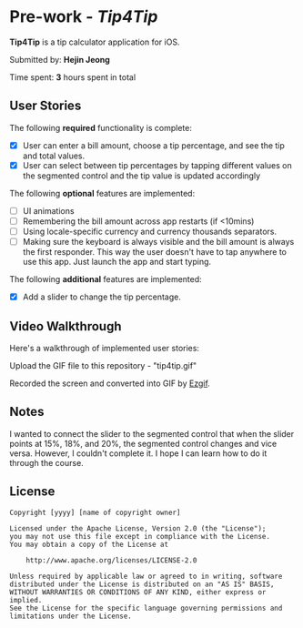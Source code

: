 # Pre-work - *Tip4Tip*

**Tip4Tip** is a tip calculator application for iOS.

Submitted by: **Hejin Jeong**

Time spent: **3** hours spent in total

## User Stories

The following **required** functionality is complete:

* [x] User can enter a bill amount, choose a tip percentage, and see the tip and total values.
* [x] User can select between tip percentages by tapping different values on the segmented control and the tip value is updated accordingly

The following **optional** features are implemented:

* [ ] UI animations
* [ ] Remembering the bill amount across app restarts (if <10mins)
* [ ] Using locale-specific currency and currency thousands separators.
* [ ] Making sure the keyboard is always visible and the bill amount is always the first responder. This way the user doesn't have to tap anywhere to use this app. Just launch the app and start typing.

The following **additional** features are implemented:

- [x] Add a slider to change the tip percentage.

## Video Walkthrough

Here's a walkthrough of implemented user stories:

Upload the GIF file to this repository - "tip4tip.gif"

Recorded the screen and converted into GIF by [Ezgif](https://ezgif.com/).

## Notes

I wanted to connect the slider to the segmented control that when the slider points at 15%, 18%, and 20%, the segmented control changes and vice versa. However, I couldn't complete it. I hope I can learn how to do it through the course.

## License

    Copyright [yyyy] [name of copyright owner]

    Licensed under the Apache License, Version 2.0 (the "License");
    you may not use this file except in compliance with the License.
    You may obtain a copy of the License at

        http://www.apache.org/licenses/LICENSE-2.0

    Unless required by applicable law or agreed to in writing, software
    distributed under the License is distributed on an "AS IS" BASIS,
    WITHOUT WARRANTIES OR CONDITIONS OF ANY KIND, either express or implied.
    See the License for the specific language governing permissions and
    limitations under the License.
